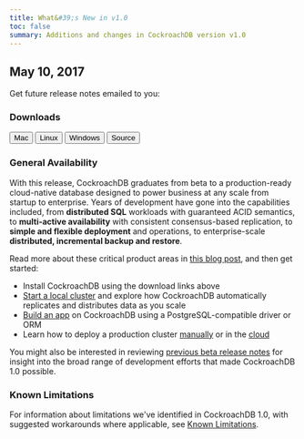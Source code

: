 ```yaml
---
title: What&#39;s New in v1.0
toc: false
summary: Additions and changes in CockroachDB version v1.0
---
```


## May 10, 2017

Get future release notes emailed to you:

<div class="hubspot-install-form install-form-1 clearfix">
    <script>
        hbspt.forms.create({
            css: '',
            cssClass: 'install-form',
            portalId: '1753393',
            formId: '39686297-81d2-45e7-a73f-55a596a8d5ff',
            formInstanceId: 1,
            target: '.install-form-1'
        });
    </script>
</div>

### Downloads

<div id="os-tabs" class="clearfix">
    <a href="https://binaries.cockroachdb.com/cockroach-v1.0.darwin-10.9-amd64.tgz"><button id="mac" data-eventcategory="mac-binary-release-notes">Mac</button></a>
    <a href="https://binaries.cockroachdb.com/cockroach-v1.0.linux-amd64.tgz"><button id="linux" data-eventcategory="linux-binary-release-notes">Linux</button></a>
    <a href="https://binaries.cockroachdb.com/cockroach-v1.0.windows-6.2-amd64.zip"><button id="windows" data-eventcategory="windows-binary-release-notes">Windows</button></a>
    <a href="https://binaries.cockroachdb.com/cockroach-v1.0.src.tgz"><button id="source" data-eventcategory="source-release-notes">Source</button></a>
</div>

### General Availability

With this release, CockroachDB graduates from beta to a production-ready cloud-native database designed to power business at any scale from startup to enterprise. Years of development have gone into the capabilities included, from **distributed SQL** workloads with guaranteed ACID semantics, to **multi-active availability** with consistent consensus-based replication, to **simple and flexible deployment** and operations, to enterprise-scale **distributed, incremental backup and restore**.

Read more about these critical product areas in [this blog post](https://www.cockroachlabs.com/blog/cockroachdb-1-0-release/), and then get started:

- Install CockroachDB using the download links above
- [Start a local cluster](demo-data-replication.html) and explore how CockroachDB automatically replicates and distributes data as you scale
- [Build an app](build-an-app-with-cockroachdb.html) on CockroachDB using a PostgreSQL-compatible driver or ORM
- Learn how to deploy a production cluster [manually](manual-deployment.html) or in the [cloud](cloud-deployment.html)

You might also be interested in reviewing [previous beta release notes](releases.html) for insight into the broad range of development efforts that made CockroachDB 1.0 possible.

### Known Limitations

For information about limitations we've identified in CockroachDB 1.0, with suggested workarounds where applicable, see [Known Limitations](known-limitations.html).
